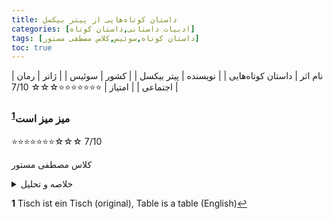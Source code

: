 ```yaml
---
title: داستان‌ کوتاه‌هایی از پیتر بیکسل
categories: [ادبیات داستانی,داستان کوتاه]
tags: [داستان کوتاه,سوئیس,کلاس مصطفی مستور]
toc: true
---
```



| نام اثر | داستان‌ کوتاه‌هایی  |
| نویسنده | پیتر بیکسل |
| کشور | سوئیس |
| ژانر | رمان اجتماعی |
| امتیاز | ⭐⭐⭐⭐⭐⭐⭐☆☆☆ 7/10 |


### میز میز است<sup id="a1">[1](#f1)</sup>

⭐⭐⭐⭐⭐⭐⭐☆☆☆ 7/10

کلاس مصطفی مستور

<details>
  <summary>خلاصه و تحلیل</summary>

</details>

<b id="f1">1</b> <span class="footnote">Tisch ist ein Tisch (original), Table is a table (English)</span>[↩](#a1)
